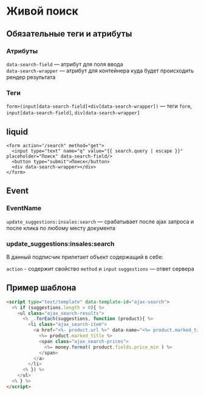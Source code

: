 # Живой поиск

## Обязательные теги и атрибуты

### Атрибуты
`data-search-field` — атрибут для поля ввода <br>
`data-search-wrapper` — атрибут для контейнера куда будет происходить рендер результата <br>

### Теги
`form>(input[data-search-field]+div[data-search-wrapper])` — теги `form`, `input[data-search-field]`, `div[data-search-wrapper]`

## liquid

```liquid
<form action="/search" method="get">
  <input type="text" name="q" value="{{ search.query | escape }}" placeholder="Поиск" data-search-field/>
  <button type="submit">Поиск</button>
  <div data-search-wrapper></div>
</form>
```

## Event

### EventName
`update_suggestions:insales:search` — срабатывает после ajax запроса и после клика по любому месту документа

### update_suggestions:insales:search
В данный подписчик прилетает объект содержащий в себе:

`action` - содержит свойство `method` и `input`
`suggestions` — ответ сервера

## Пример шаблона

```html
<script type="text/template" data-template-id="ajax-search">
  <% if (suggestions.length > 0){ %>
    <ul class="ajax_search-results">
      <% _.forEach(suggestions, function (product){ %>
        <li class="ajax_search-item">
          <a href="<%- product.url %>" data-name="<%= product.marked_title %>" class="ajax_search-link">
            <%= product.marked_title %>
            <span class="ajax_search-prices">
              <%= money.format( product.fields.price_min ) %>
            </span>
          </a>
        </li>
      <% }) %>
    </ul>
  <% } %>
</script>
```